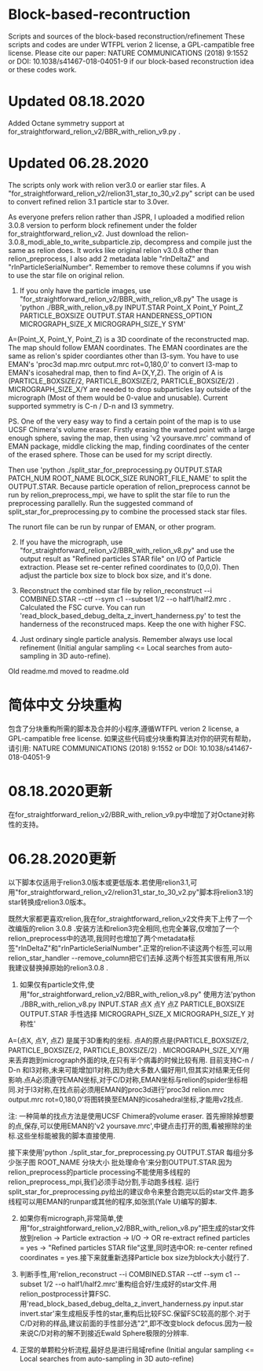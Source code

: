 # Block-based-recontruction
Scripts and sources of the block-based reconstruction/refinement
These scripts and codes are under WTFPL verion 2 license, a GPL-campatible free license.
Please cite our paper: NATURE COMMUNICATIONS (2018) 9:1552 or DOI: 10.1038/s41467-018-04051-9
if our block-based reconstruction idea or these codes work.
# Updated 08.18.2020

Added Octane symmetry support at for_straightforward_relion_v2/BBR_with_relion_v9.py .

# Updated 06.28.2020

The scripts only work with relion ver3.0 or earlier star files. A "for_straightforward_relion_v2/relion31_star_to_30_v2.py" script can be used to convert refined relion 3.1 particle star to 3.0ver.

As everyone prefers relion rather than JSPR, I uploaded a modified relion 3.0.8 version to perform block refinement under the folder for_straightforward_relion_v2. Just download the relion-3.0.8_modi_able_to_write_subparticle.zip, decompress and compile just the same as relion does. It works like original relion v3.0.8 other than relion_preprocess, I also add 2 metadata lable "rlnDeltaZ" and "rlnParticleSerialNumber". Remember to remove these columns if you wish to use the star file on original relion.
	
1.	If you only have the particle images, use "for_straightforward_relion_v2/BBR_with_relion_v8.py"
The usage is 'python ./BBR_with_relion_v8.py INPUT.STAR Point_X Point_Y Point_Z PARTICLE_BOXSIZE OUTPUT.STAR HANDERNESS_OPTION MICROGRAPH_SIZE_X MICROGRAPH_SIZE_Y SYM'

A=(Point_X, Point_Y, Point_Z) is a 3D coordinate of the reconstructed map. The map should follow EMAN coordinates. The EMAN coordinates are the same as relion's spider coordiantes other than I3-sym. You have to use EMAN's 'proc3d map.mrc output.mrc rot=0,180,0' to convert I3-map to EMAN's icosahedral map, then to find A=(X,Y,Z). The origin of A is (PARTICLE_BOXSIZE/2, PARTICLE_BOXSIZE/2, PARTICLE_BOXSIZE/2) . MICROGRAPH_SIZE_X/Y are needed to drop subparticles lay outside of the micrograph (Most of them would be 0-value and unusable). Current supported symmetry is C-n / D-n and I3 symmetry.

PS. One of the very easy way to find a certain point of the map is to use UCSF Chimera's volume eraser. Firstly erasing the wanted point with a large enough sphere, saving the map, then using 'v2 yoursave.mrc' command of EMAN package, middle clicking the map, finding coordinates of the center of the erased sphere. Those can be used for my script directly.

Then use 'python ./split_star_for_preprocessing.py OUTPUT.STAR PATCH_NUM ROOT_NAME BLOCK_SIZE RUNORT_FILE_NAME' to split the OUTPUT.STAR. Because particle operation of relion_preprocess cannot be run by relion_preprocess_mpi, we have to split the star file to run the preprocessing parallelly. 
Run the suggested command of split_star_for_preprocessing.py to combine the processed stack star files.

The runort file can be run by runpar of EMAN, or other program.

2.	If you have the micrograph, use "for_straightforward_relion_v2/BBR_with_relion_v8.py" and use the output result as "Refined particles STAR file" on I/O of Particle extraction. Please set re-center refined coordinates to (0,0,0). Then adjust the particle box size to block box size, and it's done.

3.	Reconstruct the combined star file by relion_reconstruct --i COMBINED.STAR --ctf --sym c1 --subset 1/2 --o half1/half2.mrc . Calculated the FSC curve.
You can run 'read_block_based_debug_delta_z_invert_handerness.py' to test the handerness of the reconstruced maps. Keep the one with higher FSC.

4.	Just ordinary single particle analysis. Remember always use local refinement (Initial angular sampling <= Local searches from auto-sampling in 3D auto-refine).

Old readme.md moved to readme.old

# 简体中文 分块重构
包含了分块重构所需的脚本及合并的小程序,遵循WTFPL verion 2 license, a GPL-campatible free license.
如果这些代码或分块重构算法对你的研究有帮助，请引用: NATURE COMMUNICATIONS (2018) 9:1552 or DOI: 10.1038/s41467-018-04051-9

# 08.18.2020更新

在for_straightforward_relion_v2/BBR_with_relion_v9.py中增加了对Octane对称性的支持。

# 06.28.2020更新

以下脚本仅适用于relion3.0版本或更低版本.若使用relion3.1,可用"for_straightforward_relion_v2/relion31_star_to_30_v2.py"脚本将relion3.1的star转换成relion3.0版本。

既然大家都更喜欢relion,我在for_straightforward_relion_v2文件夹下上传了一个改编版的relion 3.0.8 .安装方法和relion3完全相同,也完全兼容,仅增加了一个relion_preprocess中的选项,我同时也增加了两个metadata标签"rlnDeltaZ"和"rlnParticleSerialNumber".正常的relion不读这两个标签,可以用relion_star_handler --remove_column把它们去掉.这两个标签其实很有用,所以我建议替换掉原始的relion3.0.8 .
	
1.	如果仅有particle文件,使用"for_straightforward_relion_v2/BBR_with_relion_v8.py"
使用方法'python ./BBR_with_relion_v8.py INPUT.STAR 点X 点Y 点Z PARTICLE_BOXSIZE OUTPUT.STAR 手性选择 MICROGRAPH_SIZE_X MICROGRAPH_SIZE_Y 对称性'

A=(点X, 点Y, 点Z) 是属于3D重构的坐标. 点A的原点是(PARTICLE_BOXSIZE/2, PARTICLE_BOXSIZE/2, PARTICLE_BOXSIZE/2) . MICROGRAPH_SIZE_X/Y用来丢弃跑到micrograph外面的块,在只有半个病毒的时候比较有用. 目前支持C-n / D-n 和I3对称,未来可能增加I1对称,因为绝大多数人偏好用I1,但其实对结果无任何影响.点A必须遵守EMAN坐标,对于C/D对称,EMAN坐标与relion的spider坐标相同.对于I3对称,在找点前必须用EMAN的proc3d进行'proc3d relion.mrc output.mrc rot=0,180,0'将图转换至EMAN的icosahedral坐标,才能用v2找点.

注: 一种简单的找点方法是使用UCSF Chimera的volume eraser. 首先擦除掉想要的点,保存,可以使用EMAN的'v2 yoursave.mrc',中键点击打开的图,看被擦除的坐标.这些坐标能被我的脚本直接使用.

接下来使用'python ./split_star_for_preprocessing.py OUTPUT.STAR 每组分多少张子图 ROOT_NAME 分块大小 批处理命令'来分割OUTPUT.STAR.因为relion_preprocess的particle processing不能使用多线程的relion_preprocess_mpi,我们必须手动分割,手动跑多线程. 运行split_star_for_preprocessing.py给出的建议命令来整合跑完以后的star文件.跑多线程可以用EMAN的runpar或其他的程序,如张凯(Yale U)编写的脚本.

2.	如果你有micrograph,非常简单,使用"for_straightforward_relion_v2/BBR_with_relion_v8.py"把生成的star文件放到relion -> Particle extraction -> I/O -> OR re-extract refined particles = yes -> "Refined particles STAR file"这里,同时选中OR: re-center refined coordinates = yes.接下来就重新选择Particle box size为block大小就行了.

3.	判断手性,用'relion_reconstruct --i COMBINED.STAR --ctf --sym c1 --subset 1/2 --o half1/half2.mrc'重构组合好/生成好的star文件.用relion_postprocess计算FSC.用'read_block_based_debug_delta_z_invert_handerness.py input.star invert.star'来生成相反手性的star,重构后比较FSC.保留FSC较高的那个.对于C/D对称的样品,建议前面的手性部分选"2",即不改变block defocus.因为一般来说C/D对称的解不到接近Ewald Sphere极限的分辨率.

4.	正常的单颗粒分析流程,最好总是进行局域refine (Initial angular sampling <= Local searches from auto-sampling in 3D auto-refine)

